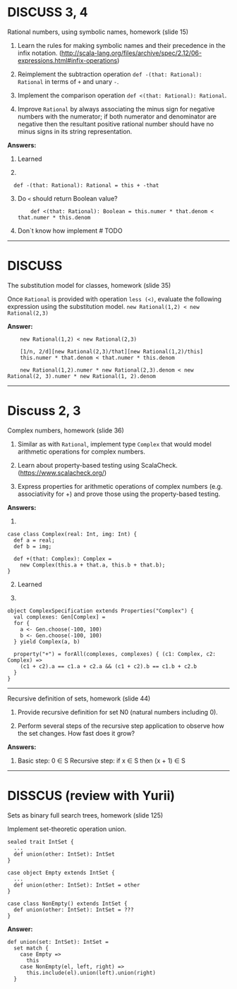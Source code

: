 # DISCUSS 3, 4

Rational numbers, using symbolic names, homework (slide 15)

1. Learn the rules for making symbolic names and their precedence in the infix notation.
(http://scala-lang.org/files/archive/spec/2.12/06-expressions.html#infix-operations)

2. Reimplement the subtraction operation `def -(that: Rational): Rational` in terms of `+` and unary `-`.

3. Implement the comparison operation `def <(that: Rational): Rational`.

4. Improve `Rational` by always associating the minus sign for negative numbers with the numerator; if both numerator and denominator are negative then the resultant positive rational number should have no minus signs in its string representation.

**Answers:**

1. Learned

2. 
```
  def -(that: Rational): Rational = this + -that
```

3. Do `<` should return Boolean value?

    ```
        def <(that: Rational): Boolean = this.numer * that.denom < that.numer * this.denom
    ```

4. Don`t know how implement # TODO

---

# DISCUSS

The substitution model for classes, homework (slide 35)

Once `Rational` is provided with operation `less (<)`, evaluate the following expression using the substitution model.
    `new Rational(1,2) < new Rational(2,3)`

**Answer:**

```
	new Rational(1,2) < new Rational(2,3)
	
	[1/n, 2/d][new Rational(2,3)/that][new Rational(1,2)/this]
	this.numer * that.denom < that.numer * this.denom

	new Rational(1,2).numer * new Rational(2,3).denom < new Rational(2, 3).numer * new Rational(1, 2).denom
```

---
# Discuss 2, 3

Complex numbers, homework (slide 36)

1. Similar as with `Rational`, implement type `Complex` that would model arithmetic operations for complex numbers.

2. Learn about property-based testing using ScalaCheck. (https://www.scalacheck.org/)

3. Express properties for arithmetic operations of complex numbers (e.g. associativity for +) and prove those using the property-based testing.

**Answers:**

1. 
```
case class Complex(real: Int, img: Int) {
  def a = real;
  def b = img;
  
  def +(that: Complex): Complex = 
    new Complex(this.a + that.a, this.b + that.b);
}
```

2. Learned

3.

```
object ComplexSpecification extends Properties("Complex") {
  val complexes: Gen[Complex] =
  for {
    a <- Gen.choose(-100, 100)
    b <- Gen.choose(-100, 100)
  } yield Complex(a, b)
  
  property("+") = forAll(complexes, complexes) { (c1: Complex, c2: Complex) =>
    (c1 + c2).a == c1.a + c2.a && (c1 + c2).b == c1.b + c2.b
  }
}
```

---

Recursive definition of sets, homework (slide 44)

1. Provide recursive definition for set N0 (natural numbers including 0).

2. Perform several steps of the recursive step application to observe how the set changes. How fast does it grow?


**Answers:**

1. Basic step: 0 ∈ S
   Recursive step: if x ∈ S then (x + 1) ∈ S 


---

# DISSCUS (review with Yurii)

Sets as binary full search trees, homework (slide 125)

Implement set-theoretic operation union.

```
sealed trait IntSet {
  ...
  def union(other: IntSet): IntSet
}

case object Empty extends IntSet {
  ...
  def union(other: IntSet): IntSet = other
}

case class NonEmpty() extends IntSet {
  def union(other: IntSet): IntSet = ???
}
```

**Answer:**

```
def union(set: IntSet): IntSet =
  set match {
    case Empty =>
      this
    case NonEmpty(el, left, right) =>
      this.include(el).union(left).union(right)
  }
```